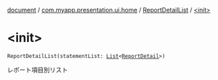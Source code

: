 [document](../../index.md) / [com.myapp.presentation.ui.home](../index.md) / [ReportDetailList](index.md) / [&lt;init&gt;](./-init-.md)

# &lt;init&gt;

`ReportDetailList(statementList: `[`List`](https://kotlinlang.org/api/latest/jvm/stdlib/kotlin.collections/-list/index.html)`<`[`ReportDetail`](../-report-detail/index.md)`>)`

レポート項目別リスト

